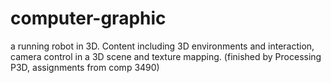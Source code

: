 # computer-graphic
a running robot in 3D.
Content including 3D environments and interaction, camera control in a 3D scene and texture mapping.
(finished by Processing P3D, assignments from comp 3490)
